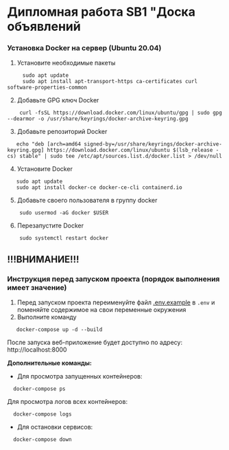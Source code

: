 # Дипломная работа SB1 "Доска объявлений

### Установка Docker на сервер (Ubuntu 20.04)
1. Установите необходимые пакеты
```shell
     sudo apt update
     sudo apt install apt-transport-https ca-certificates curl software-properties-common
```
2. Добавьте GPG ключ Docker
```shell
    curl -fsSL https://download.docker.com/linux/ubuntu/gpg | sudo gpg --dearmor -o /usr/share/keyrings/docker-archive-keyring.gpg
```
3. Добавьте репозиторий Docker
```shell
   echo "deb [arch=amd64 signed-by=/usr/share/keyrings/docker-archive-keyring.gpg] https://download.docker.com/linux/ubuntu $(lsb_release -cs) stable" | sudo tee /etc/apt/sources.list.d/docker.list > /dev/null
```
4. Установите Docker
```shell
   sudo apt update
   sudo apt install docker-ce docker-ce-cli containerd.io
```
5. Добавьте своего пользователя в группу docker
```shell
    sudo usermod -aG docker $USER
```
6. Перезапустите Docker
```shell
    sudo systemctl restart docker
```

## !!!ВНИМАНИЕ!!! ##
### Инструкция перед запуском проекта (порядок выполнения имеет значение)

1. Перед запуском проекта переименуйте файл [.env.example](.env) в `.env` и поменяйте содержимое на свои переменные окружения
2. Выполните команду
```shell
   docker-compose up -d --build
```

После запуска веб-приложение будет доступно по адресу: http://localhost:8000

**Дополнительные команды:**
- Для просмотра запущенных контейнеров:
```shell
  docker-compose ps
```
Для просмотра логов всех контейнеров:
```shell
  docker-compose logs
```
- Для остановки сервисов:
```shell
  docker-compose down
```